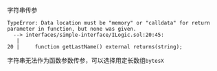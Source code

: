 

字符串传参

```
TypeError: Data location must be "memory" or "calldata" for return parameter in function, but none was given.
  --> interfaces/simple-interface/ILogic.sol:20:45:
   |
20 |     function getLastName() external returns(string);
```

字符串无法作为函数参数传参，可以选择用定长数组`bytesX`

